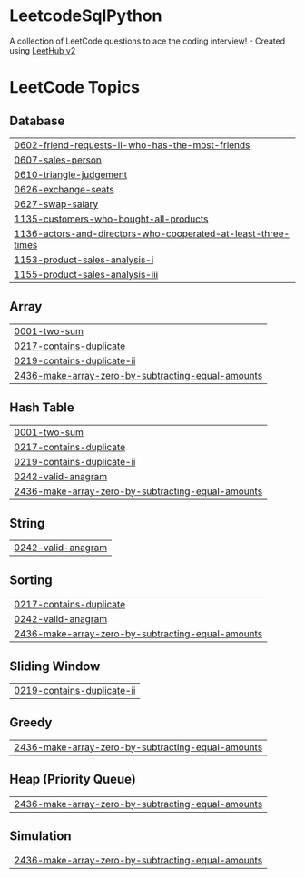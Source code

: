 # LeetcodeSqlPython
A collection of LeetCode questions to ace the coding interview! - Created using [LeetHub v2](https://github.com/arunbhardwaj/LeetHub-2.0)

<!---LeetCode Topics Start-->
# LeetCode Topics
## Database
|  |
| ------- |
| [0602-friend-requests-ii-who-has-the-most-friends](https://github.com/sanyassyed/LeetcodeSqlPython/tree/master/0602-friend-requests-ii-who-has-the-most-friends) |
| [0607-sales-person](https://github.com/sanyassyed/LeetcodeSqlPython/tree/master/0607-sales-person) |
| [0610-triangle-judgement](https://github.com/sanyassyed/LeetcodeSqlPython/tree/master/0610-triangle-judgement) |
| [0626-exchange-seats](https://github.com/sanyassyed/LeetcodeSqlPython/tree/master/0626-exchange-seats) |
| [0627-swap-salary](https://github.com/sanyassyed/LeetcodeSqlPython/tree/master/0627-swap-salary) |
| [1135-customers-who-bought-all-products](https://github.com/sanyassyed/LeetcodeSqlPython/tree/master/1135-customers-who-bought-all-products) |
| [1136-actors-and-directors-who-cooperated-at-least-three-times](https://github.com/sanyassyed/LeetcodeSqlPython/tree/master/1136-actors-and-directors-who-cooperated-at-least-three-times) |
| [1153-product-sales-analysis-i](https://github.com/sanyassyed/LeetcodeSqlPython/tree/master/1153-product-sales-analysis-i) |
| [1155-product-sales-analysis-iii](https://github.com/sanyassyed/LeetcodeSqlPython/tree/master/1155-product-sales-analysis-iii) |
## Array
|  |
| ------- |
| [0001-two-sum](https://github.com/sanyassyed/LeetcodeSqlPython/tree/master/0001-two-sum) |
| [0217-contains-duplicate](https://github.com/sanyassyed/LeetcodeSqlPython/tree/master/0217-contains-duplicate) |
| [0219-contains-duplicate-ii](https://github.com/sanyassyed/LeetcodeSqlPython/tree/master/0219-contains-duplicate-ii) |
| [2436-make-array-zero-by-subtracting-equal-amounts](https://github.com/sanyassyed/LeetcodeSqlPython/tree/master/2436-make-array-zero-by-subtracting-equal-amounts) |
## Hash Table
|  |
| ------- |
| [0001-two-sum](https://github.com/sanyassyed/LeetcodeSqlPython/tree/master/0001-two-sum) |
| [0217-contains-duplicate](https://github.com/sanyassyed/LeetcodeSqlPython/tree/master/0217-contains-duplicate) |
| [0219-contains-duplicate-ii](https://github.com/sanyassyed/LeetcodeSqlPython/tree/master/0219-contains-duplicate-ii) |
| [0242-valid-anagram](https://github.com/sanyassyed/LeetcodeSqlPython/tree/master/0242-valid-anagram) |
| [2436-make-array-zero-by-subtracting-equal-amounts](https://github.com/sanyassyed/LeetcodeSqlPython/tree/master/2436-make-array-zero-by-subtracting-equal-amounts) |
## String
|  |
| ------- |
| [0242-valid-anagram](https://github.com/sanyassyed/LeetcodeSqlPython/tree/master/0242-valid-anagram) |
## Sorting
|  |
| ------- |
| [0217-contains-duplicate](https://github.com/sanyassyed/LeetcodeSqlPython/tree/master/0217-contains-duplicate) |
| [0242-valid-anagram](https://github.com/sanyassyed/LeetcodeSqlPython/tree/master/0242-valid-anagram) |
| [2436-make-array-zero-by-subtracting-equal-amounts](https://github.com/sanyassyed/LeetcodeSqlPython/tree/master/2436-make-array-zero-by-subtracting-equal-amounts) |
## Sliding Window
|  |
| ------- |
| [0219-contains-duplicate-ii](https://github.com/sanyassyed/LeetcodeSqlPython/tree/master/0219-contains-duplicate-ii) |
## Greedy
|  |
| ------- |
| [2436-make-array-zero-by-subtracting-equal-amounts](https://github.com/sanyassyed/LeetcodeSqlPython/tree/master/2436-make-array-zero-by-subtracting-equal-amounts) |
## Heap (Priority Queue)
|  |
| ------- |
| [2436-make-array-zero-by-subtracting-equal-amounts](https://github.com/sanyassyed/LeetcodeSqlPython/tree/master/2436-make-array-zero-by-subtracting-equal-amounts) |
## Simulation
|  |
| ------- |
| [2436-make-array-zero-by-subtracting-equal-amounts](https://github.com/sanyassyed/LeetcodeSqlPython/tree/master/2436-make-array-zero-by-subtracting-equal-amounts) |
<!---LeetCode Topics End-->